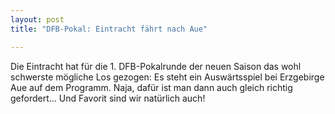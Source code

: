 ```yaml
---
layout: post
title: "DFB-Pokal: Eintracht fährt nach Aue"

---
```


Die Eintracht hat für die 1. DFB-Pokalrunde der neuen Saison das wohl schwerste mögliche Los gezogen: Es steht ein Auswärtsspiel bei Erzgebirge Aue auf dem Programm. Naja, dafür ist man dann auch gleich richtig gefordert... Und Favorit sind wir natürlich auch!


